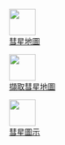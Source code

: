 [<img src="https://i.imgur.com/w5nzar8.png" width="48"/><br/>彗星地圖](item/world_map_view.md)  
  
[<img src="https://i.imgur.com/Ix15Njd.png" width="48"/><br/>擷取彗星地圖](item/world_map_capture.md)  
  
[<img src="https://i.imgur.com/VpQnV68.png" width="48"/><br/>彗星圖示](item/world_map_icon.md)  

